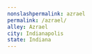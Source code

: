 ```yaml
---
﻿nonslashpermalink: azrael
permalink: /azrael/
alley: Azrael
city: Indianapolis
state: Indiana
---
```

